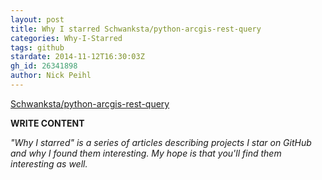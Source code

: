 ```yaml
---
layout: post
title: Why I starred Schwanksta/python-arcgis-rest-query
categories: Why-I-Starred
tags: github
stardate: 2014-11-12T16:30:03Z
gh_id: 26341898
author: Nick Peihl
---
```


[Schwanksta/python-arcgis-rest-query](star.repo.html_url)

**WRITE CONTENT**

*"Why I starred" is a series of articles describing projects I star on GitHub and why I found them interesting. My hope is that you'll find them interesting as well.*

